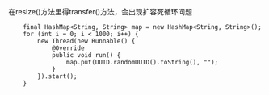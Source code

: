 
在resize()方法里得transfer()方法，会出现扩容死循环问题

```jshelllanguage
    final HashMap<String, String> map = new HashMap<String, String>();
    for (int i = 0; i < 1000; i++) {
        new Thread(new Runnable() {
            @Override
            public void run() {
                map.put(UUID.randomUUID().toString(), "");
            }
        }).start();
    }
```